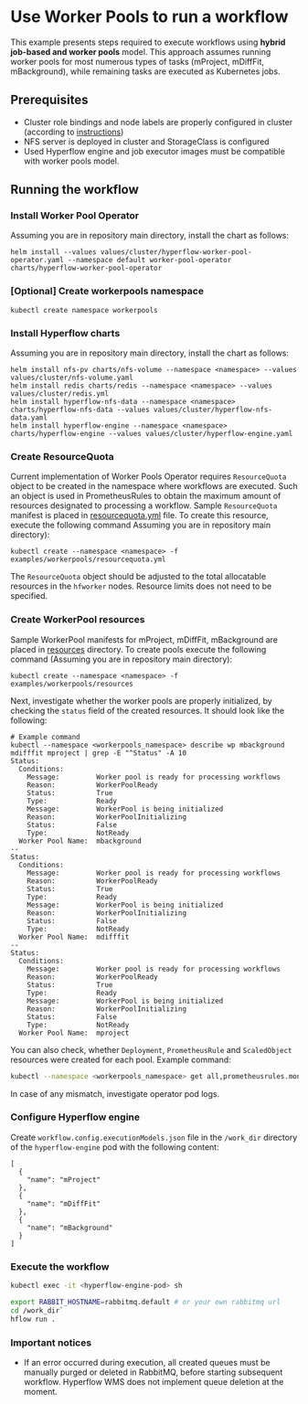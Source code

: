 # Use Worker Pools to run a workflow

This example presents steps required to execute workflows using
**hybrid job-based and worker pools** model. This approach assumes running worker pools for
most numerous types of tasks (mProject, mDiffFit, mBackground), while remaining tasks are
executed as Kubernetes jobs.

## Prerequisites

* Cluster role bindings and node labels are properly configured in cluster (according to [instructions](../../README.md#running-the-workflow))
* NFS server is deployed in cluster and StorageClass is configured
* Used Hyperflow engine and job executor images must be compatible with worker pools model.

## Running the workflow

### Install Worker Pool Operator

Assuming you are in repository main directory, install the chart as follows:
```
helm install --values values/cluster/hyperflow-worker-pool-operator.yaml --namespace default worker-pool-operator charts/hyperflow-worker-pool-operator
```

### [Optional] Create workerpools namespace

```
kubectl create namespace workerpools
```

### Install Hyperflow charts

Assuming you are in repository main directory, install the chart as follows:
```
helm install nfs-pv charts/nfs-volume --namespace <namespace> --values values/cluster/nfs-volume.yaml
helm install redis charts/redis --namespace <namespace> --values values/cluster/redis.yml
helm install hyperflow-nfs-data --namespace <namespace> charts/hyperflow-nfs-data --values values/cluster/hyperflow-nfs-data.yaml
helm install hyperflow-engine --namespace <namespace> charts/hyperflow-engine --values values/cluster/hyperflow-engine.yaml
```

### Create ResourceQuota

Current implementation of Worker Pools Operator requires `ResourceQuota` object to be created
in the namespace where workflows are executed. Such an object is used in PrometheusRules to
obtain the maximum amount of resources designated to processing a workflow. Sample `ResourceQuota`
manifest is placed in [resourcequota.yml](resourcequota.yml) file. To create this resource, execute 
the following command Assuming you are in repository main directory):
```
kubectl create --namespace <namespace> -f examples/workerpools/resourcequota.yml
```
The `ResourceQuota` object should be adjusted to the total allocatable resources in the `hfworker` nodes. 
Resource limits does not need to be specified. 


### Create WorkerPool resources

Sample WorkerPool manifests for mProject, mDiffFit, mBackground are placed in [resources](resources) directory.
To create pools execute the following command (Assuming you are in repository main directory):
```
kubectl create --namespace <namespace> -f examples/workerpools/resources
```

Next, investigate whether the worker pools are properly initialized, by checking the `status`
field of the created resources. It should look like the following:

```
# Example command
kubectl --namespace <workerpools_namespace> describe wp mbackground mdifffit mproject | grep -E "^Status" -A 10
Status:
  Conditions:
    Message:         Worker pool is ready for processing workflows
    Reason:          WorkerPoolReady
    Status:          True
    Type:            Ready
    Message:         WorkerPool is being initialized
    Reason:          WorkerPoolInitializing
    Status:          False
    Type:            NotReady
  Worker Pool Name:  mbackground
--
Status:
  Conditions:
    Message:         Worker pool is ready for processing workflows
    Reason:          WorkerPoolReady
    Status:          True
    Type:            Ready
    Message:         WorkerPool is being initialized
    Reason:          WorkerPoolInitializing
    Status:          False
    Type:            NotReady
  Worker Pool Name:  mdifffit
--
Status:
  Conditions:
    Message:         Worker pool is ready for processing workflows
    Reason:          WorkerPoolReady
    Status:          True
    Type:            Ready
    Message:         WorkerPool is being initialized
    Reason:          WorkerPoolInitializing
    Status:          False
    Type:            NotReady
  Worker Pool Name:  mproject
```

You can also check, whether `Deployment`, `PrometheusRule` and `ScaledObject` resources were created for each pool. Example command:

```bash
kubectl --namespace <workerpools_namespace> get all,prometheusrules.monitoring.coreos.com,scaledobjects.keda.sh
```

In case of any mismatch, investigate operator pod logs.

### Configure Hyperflow engine

Create `workflow.config.executionModels.json` file in the `/work_dir` directory of the `hyperflow-engine` pod
with the following content:
```
[
  {
    "name": "mProject"
  },
  {
    "name": "mDiffFit"
  },
  {
    "name": "mBackground"
  }
]
```

### Execute the workflow

```bash
kubectl exec -it <hyperflow-engine-pod> sh

export RABBIT_HOSTNAME=rabbitmq.default # or your own rabbitmq url
cd /work_dir`
hflow run .
```



### Important notices

* If an error occurred during execution, all created queues must be manually purged or deleted in RabbitMQ, 
before starting subsequent workflow.  Hyperflow WMS does not implement queue deletion at the moment.



